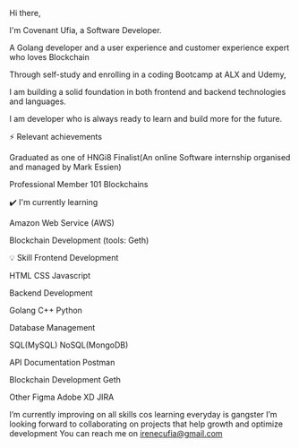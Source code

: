 Hi there,

I'm Covenant Ufia, a Software Developer. 

A Golang developer and a user experience and customer experience expert who loves Blockchain

Through self-study and enrolling in a coding Bootcamp at ALX and Udemy, 

I am building a solid foundation in both frontend and backend technologies and languages.

I am developer who is always ready to learn and build more for the future.

⚡ Relevant achievements

Graduated as one of HNGi8 Finalist(An online Software internship organised and managed by Mark Essien) 

Professional Member 101 Blockchains

✔️ I'm currently learning 

Amazon Web Service (AWS)

Blockchain Development (tools: Geth)

💡 Skill Frontend Development

HTML
CSS 
Javascript

Backend Development

Golang 
C++ 
Python

Database Management

SQL(MySQL) 
NoSQL(MongoDB)


API Documentation
Postman

Blockchain Development
Geth

Other
Figma
Adobe XD
JIRA

 
I’m currently improving on all skills cos learning everyday is gangster
I’m looking forward to collaborating on projects that help growth and optimize development
You can reach me on irenecufia@gmail.com

<!---
UfiairENE/UfiairENE is a ✨ special ✨ repository because its `README.md` (this file) appears on your GitHub profile.
You can click the Preview link to take a look at your changes.
--->
